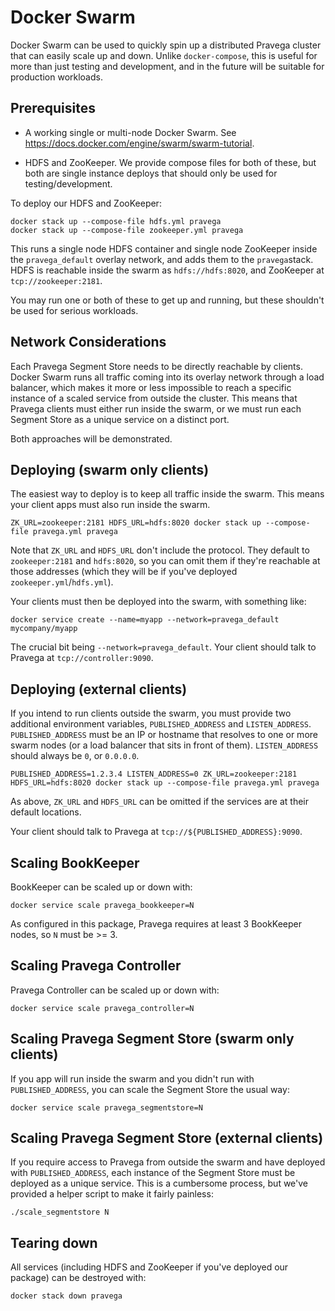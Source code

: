 # Docker Swarm

Docker Swarm can be used to quickly spin up a distributed Pravega cluster that can easily scale up and down. Unlike
`docker-compose`, this is useful for more than just testing and development, and in the future will be suitable
for production workloads.

## Prerequisites

- A working single or multi-node Docker Swarm. See https://docs.docker.com/engine/swarm/swarm-tutorial.

- HDFS and ZooKeeper. We provide compose files for both of these, but both are single instance deploys that should only
be used for testing/development.

To deploy our HDFS and ZooKeeper:

```
docker stack up --compose-file hdfs.yml pravega
docker stack up --compose-file zookeeper.yml pravega
```

This runs a single node HDFS container and single node ZooKeeper inside the `pravega_default` overlay network, and adds
them to the `pravega`stack. HDFS is reachable inside the swarm as `hdfs://hdfs:8020`, and ZooKeeper at 
`tcp://zookeeper:2181`.

You may run one or both of these to get up and running, but these shouldn't be used for serious workloads.

## Network Considerations

Each Pravega Segment Store needs to be directly reachable by clients. Docker Swarm runs all traffic coming into
its overlay network through a load balancer, which makes it more or less impossible to reach a specific instance
of a scaled service from outside the cluster. This means that Pravega clients must either run inside the swarm, or
we must run each Segment Store as a unique service on a distinct port.

Both approaches will be demonstrated.

## Deploying (swarm only clients)

The easiest way to deploy is to keep all traffic inside the swarm. This means your client apps must also run inside
the swarm.

`ZK_URL=zookeeper:2181 HDFS_URL=hdfs:8020 docker stack up --compose-file pravega.yml pravega`

Note that `ZK_URL` and `HDFS_URL` don't include the protocol. They default to `zookeeper:2181` and `hdfs:8020`, so you 
can omit them if they're reachable at those addresses (which they will be if you've deployed
`zookeeper.yml`/`hdfs.yml`).

Your clients must then be deployed into the swarm, with something like:

`docker service create --name=myapp --network=pravega_default mycompany/myapp`

The crucial bit being `--network=pravega_default`. Your client should talk to Pravega at `tcp://controller:9090`.

## Deploying (external clients)

If you intend to run clients outside the swarm, you must provide two additional environment variables, 
`PUBLISHED_ADDRESS` and `LISTEN_ADDRESS`. `PUBLISHED_ADDRESS` must be an IP or hostname that resolves to one or more
swarm nodes (or a load balancer that sits in front of them). `LISTEN_ADDRESS` should always be `0`, or `0.0.0.0`.

`PUBLISHED_ADDRESS=1.2.3.4 LISTEN_ADDRESS=0 ZK_URL=zookeeper:2181 HDFS_URL=hdfs:8020 docker stack up --compose-file pravega.yml pravega`

As above, `ZK_URL` and `HDFS_URL` can be omitted if the services are at their default locations.

Your client should talk to Pravega at `tcp://${PUBLISHED_ADDRESS}:9090`.

## Scaling BookKeeper

BookKeeper can be scaled up or down with:

`docker service scale pravega_bookkeeper=N`

As configured in this package, Pravega requires at least 3 BookKeeper nodes, so `N` must be >= 3.

## Scaling Pravega Controller

Pravega Controller can be scaled up or down with:

`docker service scale pravega_controller=N`

## Scaling Pravega Segment Store (swarm only clients)

If you app will run inside the swarm and you didn't run with `PUBLISHED_ADDRESS`, you can scale the Segment Store
the usual way:

`docker service scale pravega_segmentstore=N`

## Scaling Pravega Segment Store (external clients)

If you require access to Pravega from outside the swarm and have deployed with `PUBLISHED_ADDRESS`, each instance
of the Segment Store must be deployed as a unique service. This is a cumbersome process, but we've provided a helper
script to make it fairly painless:

`./scale_segmentstore N`

## Tearing down

All services (including HDFS and ZooKeeper if you've deployed our package) can be destroyed with:

`docker stack down pravega`
